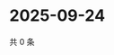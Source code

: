 # 2025-09-24

共 0 条

<!-- BEGIN BILIBILI -->
<!-- 最后更新时间 2025-09-24 02:13:48 +0800 -->

<!-- END BILIBILI -->